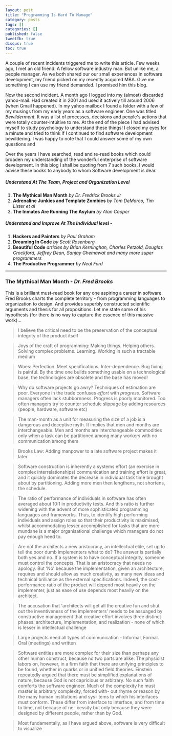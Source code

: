 ```yaml
---
layout: post
title: "Programming Is Hard To Manage"
category: posts
tags: []
categories: []
published: false
tweetfb: true
disqus: true
toc: true
---
```


A couple of recent incidents triggered me to write this article. Few weeks ago, I met an old friend. A fellow software industry man. But unlike me, a people manager. As we both shared our our small experiences in software development, my friend picked on my recently acquired MBA. Give me something I can use my friend demanded. I promised him this blog.

Now the second incident. A month ago I logged into my (almost) discarded yahoo-mail. Had created it in 2001 and used it actively till around 2006 (when Gmail happened). In my yahoo mailbox I found a folder with a few of my musings from my early years as a software engineer.  One was titled *Bewilderment*. It was a list of processes, decisions and people's actions that were totally counter-intuitive to me. At the end of the piece I had advised myself to study psychology to understand these things! I closed my eyes for a minute and tried to think if I continued to find software development bewildering. I was happy to note that I could answer some of my own questions and 
     
Over the years I have searched, read and re-read books which could broaden my understanding of the wonderful enterprise of software development. In this blog I shall be quoting from 7 such books. I would advise these books to anybody to whom Software development is dear. 

##### Understand At The Team, Project and Organization Level
1. **The Mythical Man Month** *by Dr. Fredrick Brooks Jr*
3. **Adrenaline Junkies and Template Zombies** *by Tom DeMarco, Tim Lister et al*
4. **The Inmates Are Running The Asylum** *by Alan Cooper* 




##### Understand and Improve At The Individual level -
1. **Hackers and Painters** *by Paul Graham*
2. **Dreaming In Code** *by Scott Rosenberg*
3. **Beautiful Code** *articles by Brian Kerninghan, Charles Petzold, Douglas Crockford, Jeffrey Dean, Sanjay Ghemawat and many more super programmers*
4. **The Productive Programmer** *by Neal Ford*

<hr>

### The Mythical Man Month *- Dr. Fred Brooks*

This is a brilliant must-read book for any one aspiring a career in software. Fred Brooks charts the complete territory - from programming languages to organization to design. And provides superbly constructed scientific arguments and thesis for all propositions. Let me state some of his hypothesis (for there is no way to capture the essence of this massive work)... 
  
> I believe the critical need to be the preservation of the conceptual integrity of the product itself

> Joys of the craft of programming: Making things. Helping others. Solving complex problems. Learning. Working in such a tractable medium

> Woes: Perfection. Meet specifications. Inter-dependence. Bug fixing is painful. By the time one builds something usable on a technological base, the technologies are obsolete and the base has moved!

> Why do software projects go awry? Techniques of estimation are poor. Everyone in the trade confuses *effort* with *progress*. Software managers often lack stubbornness. Progress is poorly monitored. Too often managers try to counter schedule slippage by adding resources (people, hardware, software etc)

> The man-month as a unit for measuring the size of a job is a dangerous and deceptive myth. It implies that men and months are interchangeable. Men and months are interchangeable commodities only when a task can be partitioned among many workers with no communication among them
> Brooks Law: Adding manpower to a late software project makes it later.

> Software construction is inherently a systems effort (an exercise in complex interrelationships) communication and training effort is great, and it quickly dominates the decrease in individual task time brought about by partitioning. Adding more men then lengthens, not shortens, the schedule.

> The ratio of performance of individuals in software has often averaged about 10:1 in productivity tests. And this ratio is further widening with the advent of more sophisticated programming languages and frameworks. Thus, to identify high performing individuals and assign roles so that their productivity is maximised, whilst accommodating lesser accomplished for tasks that are more mundane is a major organisational challenge which managers do not pay enough heed to.

> Are not the architects a new aristocracy, an intellectual elite, set up to tell the poor dumb implementers what to do? The answer is partially both yes and no.  If a system is to have conceptual integrity, someone must control the concepts. That is an aristocracy that needs no apology. But 'No' because the implementation, given an architecture, requires and should allow as much creativity, as many new ideas
and technical brilliance as the external specifications. Indeed, the cost-performance ratio of the product will depend most heavily on the implementer, just as ease of use depends most heavily on the architect.

> The accusation that 'architects will get all the creative fun and shut out the inventiveness of the implementers' needs to be assuaged by constructive management that creative effort involves three distinct phases: architecture, implementation, and realization - none of which is lesser in intellectual challenge

> Large projects need all types of communication - Informal, Formal. Oral (meetings) and written

> Software entities are more complex for their size than perhaps any other human construct, because no two parts are alike. The physicist labors on, however, in a firm faith that there are unifying principles to be found, whether in quarks or in unified field theories. Einstein repeatedly argued that there must be simplified explanations of nature, because God is not capricious or arbitrary.No such faith comforts the software engineer. Much of the complexity he must master is arbitrary complexity, forced with- out rhyme or reason by the many human institutions and sys- tems to which his interfaces must conform. These differ from interface to interface, and from time to time, not because of ne- cessity but only because they were designed by different people, rather than by God.
> Most fundamentally, as I have argued above, software is very difficult to visualize